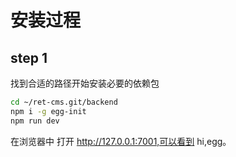 # 安装过程

## step 1

找到合适的路径开始安装必要的依赖包

```bash
cd ~/ret-cms.git/backend
npm i -g egg-init
npm run dev
```

在浏览器中 打开 http://127.0.0.1:7001,可以看到 hi,egg。

```json

```
